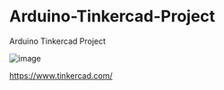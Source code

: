 # Arduino-Tinkercad-Project
Arduino Tinkercad Project


![image](https://github.com/user-attachments/assets/d74cdf2c-a490-41a2-9161-095f115c4a48)

https://www.tinkercad.com/
